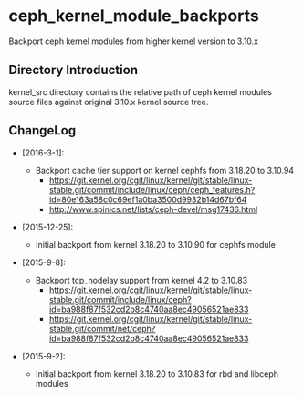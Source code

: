 # ceph_kernel_module_backports
Backport ceph kernel modules from higher kernel version to 3.10.x

Directory Introduction
----------------------

kernel_src directory contains the relative path of ceph kernel modules source files against original 3.10.x kernel source tree.

ChangeLog
---------

* [2016-3-1]:
  * Backport cache tier support on kernel cephfs from 3.18.20 to 3.10.94
    * https://git.kernel.org/cgit/linux/kernel/git/stable/linux-stable.git/commit/include/linux/ceph/ceph_features.h?id=80e163a58c0c69ef1a0ba3500d9932b14d67bf64
    * http://www.spinics.net/lists/ceph-devel/msg17436.html

* [2015-12-25]:
  * Initial backport from kernel 3.18.20 to 3.10.90 for cephfs module

* [2015-9-8]:
  * Backport tcp_nodelay support from kernel 4.2 to 3.10.83
    * https://git.kernel.org/cgit/linux/kernel/git/stable/linux-stable.git/commit/include/linux/ceph?id=ba988f87f532cd2b8c4740aa8ec49056521ae833
    * https://git.kernel.org/cgit/linux/kernel/git/stable/linux-stable.git/commit/net/ceph?id=ba988f87f532cd2b8c4740aa8ec49056521ae833

* [2015-9-2]:
  * Initial backport from kernel 3.18.20 to 3.10.83 for rbd and libceph modules
  
